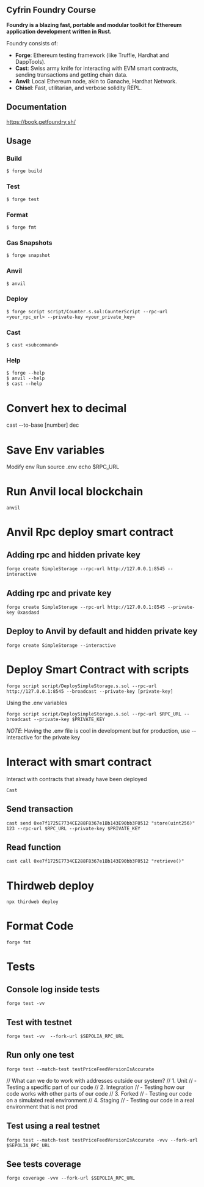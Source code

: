 ## Cyfrin Foundry Course

**Foundry is a blazing fast, portable and modular toolkit for Ethereum application development written in Rust.**

Foundry consists of:

-   **Forge**: Ethereum testing framework (like Truffle, Hardhat and DappTools).
-   **Cast**: Swiss army knife for interacting with EVM smart contracts, sending transactions and getting chain data.
-   **Anvil**: Local Ethereum node, akin to Ganache, Hardhat Network.
-   **Chisel**: Fast, utilitarian, and verbose solidity REPL.

## Documentation

https://book.getfoundry.sh/

## Usage

### Build

```shell
$ forge build
```

### Test

```shell
$ forge test
```

### Format

```shell
$ forge fmt
```

### Gas Snapshots

```shell
$ forge snapshot
```

### Anvil

```shell
$ anvil
```

### Deploy

```shell
$ forge script script/Counter.s.sol:CounterScript --rpc-url <your_rpc_url> --private-key <your_private_key>
```

### Cast

```shell
$ cast <subcommand>
```

### Help

```shell
$ forge --help
$ anvil --help
$ cast --help
```

# Convert hex to decimal 

cast --to-base [number] dec 

# Save Env variables 
Modify env 
Run source .env
echo $RPC_URL

# Run Anvil local blockchain

```shell
anvil
```

# Anvil Rpc deploy smart contract

## Adding rpc and hidden private key

```shell
forge create SimpleStorage --rpc-url http://127.0.0.1:8545 --interactive
```

## Adding rpc and private key

```shell
forge create SimpleStorage --rpc-url http://127.0.0.1:8545 --private-key 0xasdasd
```

## Deploy to Anvil by default and hidden private key

```shell
forge create SimpleStorage --interactive
```

# Deploy Smart Contract with scripts

```shell
forge script script/DeploySimpleStorage.s.sol --rpc-url http://127.0.0.1:8545 --broadcast --private-key [private-key]
```

Using the .env variables

```shell
forge script script/DeploySimpleStorage.s.sol --rpc-url $RPC_URL --broadcast --private-key $PRIVATE_KEY
```

*NOTE*: Having the .env file is cool in development but for production, use --interactive for the private key

# Interact with smart contract

Interact with contracts that already have been deployed

```shell
Cast
```

## Send transaction
```shell
cast send 0xe7f1725E7734CE288F8367e1Bb143E90bb3F0512 "store(uint256)" 123 --rpc-url $RPC_URL --private-key $PRIVATE_KEY
```

## Read function
```shell
cast call 0xe7f1725E7734CE288F8367e1Bb143E90bb3F0512 "retrieve()" 
```

# Thirdweb deploy

```shell
npx thirdweb deploy
```

# Format Code

```shell
forge fmt
```


# Tests

## Console log inside tests

```shell
forge test -vv
```

## Test with testnet

```shell
forge test -vv  --fork-url $SEPOLIA_RPC_URL
```

## Run only one test

```shell
forge test --match-test testPriceFeedVersionIsAccurate
```

// What can we do to work with addresses outside our system?
// 1. Unit
//    - Testing a specific part of our code
// 2. Integration
//    - Testing how our code works with other parts of our code
// 3. Forked
//    - Testing our code on a simulated real environment
// 4. Staging
//    - Testing our code in a real environment that is not prod


## Test using a real testnet

```shell
forge test --match-test testPriceFeedVersionIsAccurate -vvv --fork-url $SEPOLIA_RPC_URL
```

## See tests coverage

```shell
forge coverage -vvv --fork-url $SEPOLIA_RPC_URL
```
